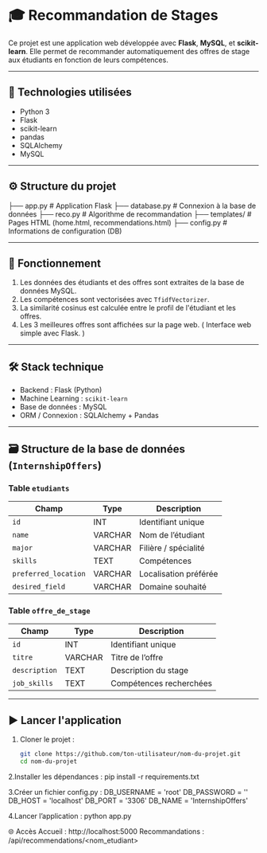 # 🎓 Recommandation de Stages

Ce projet est une application web développée avec **Flask**, **MySQL**, et **scikit-learn**. Elle permet de recommander automatiquement des offres de stage aux étudiants en fonction de leurs compétences.

---

## 🔧 Technologies utilisées

- Python 3
- Flask
- scikit-learn
- pandas
- SQLAlchemy
- MySQL

---

## ⚙️ Structure du projet

├── app.py # Application Flask
├── database.py # Connexion à la base de données
├── reco.py # Algorithme de recommandation
├── templates/ # Pages HTML (home.html, recommendations.html)
├── config.py # Informations de configuration (DB)


---

## 🧠 Fonctionnement

1. Les données des étudiants et des offres sont extraites de la base de données MySQL.
2. Les compétences sont vectorisées avec `TfidfVectorizer`.
3. La similarité cosinus est calculée entre le profil de l'étudiant et les offres.
4. Les 3 meilleures offres sont affichées sur la page web.
(  Interface web simple avec Flask.  )

---
## 🛠️ Stack technique

- Backend : Flask (Python)
- Machine Learning : `scikit-learn`
- Base de données : MySQL
- ORM / Connexion : SQLAlchemy + Pandas

---

## 🗃️ Structure de la base de données (`InternshipOffers`)

### Table `etudiants`

| Champ                | Type     | Description                                 |
|---------------------|----------|---------------------------------------------|
| `id`                | INT      | Identifiant unique                          |
| `name`              | VARCHAR  | Nom de l’étudiant                           |
| `major`             | VARCHAR  | Filière / spécialité                        |
| `skills`            | TEXT     | Compétences                                 |
| `preferred_location`| VARCHAR  | Localisation préférée                       |
| `desired_field`     | VARCHAR  | Domaine souhaité                            |

### Table `offre_de_stage`

| Champ         | Type     | Description                                 |
|---------------|----------|---------------------------------------------|
| `id`          | INT      | Identifiant unique                          |
| `titre`       | VARCHAR  | Titre de l’offre                            |
| `description` | TEXT     | Description du stage                        |
| `job_skills`  | TEXT     | Compétences recherchées                     |

---

## ▶️ Lancer l'application

1. Cloner le projet :
   ```bash
   git clone https://github.com/ton-utilisateur/nom-du-projet.git
   cd nom-du-projet

2.Installer les dépendances :
  pip install -r requirements.txt

3.Créer un fichier config.py :
  DB_USERNAME = 'root'
  DB_PASSWORD = ''
  DB_HOST = 'localhost'
  DB_PORT = '3306'
  DB_NAME = 'InternshipOffers'
  
4.Lancer l’application :
  python app.py

🌐 Accès
  Accueil : http://localhost:5000
  Recommandations : /api/recommendations/<nom_etudiant>



  
